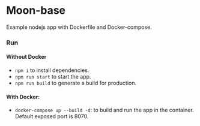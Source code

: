 # Moon-base

Example nodejs app with Dockerfile and Docker-compose.

### Run

#### Without Docker
+ `npm i` to install dependencies.
+ `npm run start` to start the app.
+ `npm run build` to generate a build for production.

#### With Docker:
+ `docker-compose up --build -d`: to build and run the app in the container.
Default exposed port is 8070.


